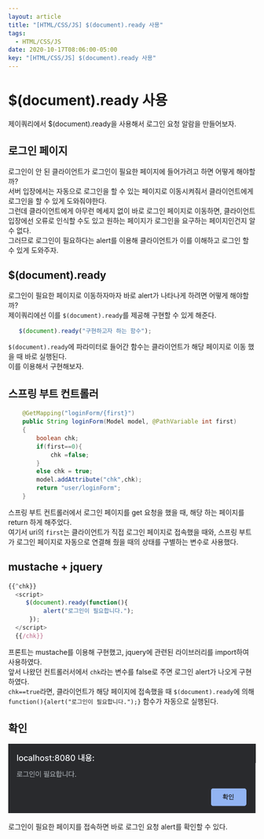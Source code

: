 ```yaml
---
layout: article
title: "[HTML/CSS/JS] $(document).ready 사용"
tags:
  - HTML/CSS/JS
date: 2020-10-17T08:06:00-05:00
key: "[HTML/CSS/JS] $(document).ready 사용"
---
```

# $(document).ready 사용

제이쿼리에서 $(document).ready을 사용해서 로그인 요청 알람을 만들어보자.<br>

<!--more-->

## 로그인 페이지

로그인이 안 된 클라이언트가 로그인이 필요한 페이지에 들어가려고 하면 어떻게 해야할까?<br>
서버 입장에서는 자동으로 로그인을 할 수 있는 페이지로 이동시켜줘서 클라이언트에게 로그인을 할 수 있게 도와줘야한다.<br>
그런데 클라이언트에게 아무런 메세지 없이 바로 로그인 페이지로 이동하면, 클라이언트 입장에선 오류로 인식할 수도 있고 원하는 페이지가 로그인을 요구하는 페이지인건지 알 수 없다.<br>
그러므로 로그인이 필요하다는 alert를 이용해 클라이언트가 이를 이해하고 로그인 할 수 있게 도와주자.<br>

## $(document).ready
로그인이 필요한 페이지로 이동하자마자 바로 alert가 나타나게 하려면 어떻게 해야할까?<br>
제이쿼리에선 이를 `$(document).ready`를 제공해 구현할 수 있게 해준다.<br>

```javascript
   $(document).ready("구현하고자 하는 함수");
```
`$(document).ready`에 파라미터로 들어간 함수는 클라이언트가 해당 페이지로 이동 했을 때 바로 실행된다.<br>
이를 이용해서 구현해보자.<br>

## 스프링 부트 컨트롤러

```java
    @GetMapping("loginForm/{first}")
    public String loginForm(Model model, @PathVariable int first)
    {
        boolean chk;
        if(first==0){
            chk =false;
        }
        else chk = true;
        model.addAttribute("chk",chk);
        return "user/loginForm";
    }
```

스프링 부트 컨트롤러에서 로그인 페이지를 get 요청을 했을 때, 해당 하는 페이지를 return 하게 해주었다.<br>
여기서 uri의 `first`는 클라이언트가 직접 로그인 페이지로 접속했을 때와, 스프링 부트가 로그인 페이지로 자동으로 연결해 줬을 때의 상태를 구별하는 변수로 사용했다.<br>

## mustache + jquery

```javascript
{{^chk}}
  <script>
     $(document).ready(function(){
          alert("로그인이 필요합니다.");
      });
  </script>
  {{/chk}}
```

프론트는 mustache를 이용해 구현했고, jquery에 관련된 라이브러리를 import하여 사용하였다.<br>
앞서 나왔던 컨트롤러서에서 `chk`라는 변수를 false로 주면 로그인 alert가 나오게 구현하였다.<br>
`chk==true`라면, 클라이언트가 해당 페이지에 접속했을 때 `$(document).ready`에 의해 `function(){alert("로그인이 필요합니다.");}` 함수가 자동으로 실행된다.<br>

## 확인

![1](/assets/images/201017-1.png)<br>

로그인이 필요한 페이지를 접속하면 바로 로그인 요청 alert를 확인할 수 있다.<br>
